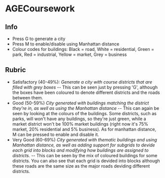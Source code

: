 # AGECoursework

## Info
- Press G to generate a city
- Press M to enable/disable using Manhattan distance
- Colour codes for buildings: Black = road, White = residential, Green = park, Red = industrial, Yellow = market, Grey = business

## Rubric
- Satisfactory (40-49%): *Generate a city with course districts that are filled with grey boxes*
-- This can be seen just by pressing 'G', although the boxes have been coloured to denote different districts and the roads between them.
- Good (50-59%) *City generated with buildings matching the district they're in, as well as using the Manhattan distance*
-- This can again be seen by looking at the colours of the buildings. Some districts, such as parks, will won't have any buildings, so they're just green, while a market district won't be 100% market buildings (right now it's 75% market, 20% residential and 5% business). As for manhattan distance, M can be pressed to enable and disable it.
- Very Good (60-69%) *City generated with thematic buildings and using Manhattan distance, as well as adding support for subgrids to devide each grid into blocks and modifying how buildings are assigned to districts.* -- This can be seen by the mix of coloured buildings for some districts. You can also see that each grid is devided into blocks although these roads are the same size as the major roads deviding different districts.
